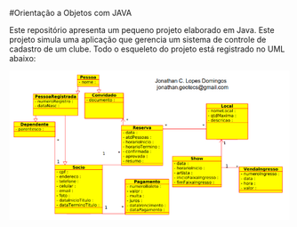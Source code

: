#Orientação a Objetos com JAVA

Este repositório apresenta um pequeno projeto elaborado em Java. 
Este projeto simula uma aplicação que gerencia um sistema de controle de cadastro de um clube.
Todo o esqueleto do projeto está registrado no UML abaixo:

![](/uml.png)

